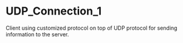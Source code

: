 # UDP_Connection_1
Client using customized protocol on top of UDP protocol for sending information to the server.
